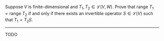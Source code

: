 Suppose $V$ is finite-dimensional and $T_1,T_2 \in \mathcal L(V,W)$. Prove that $\text{range }T_1 = \text{range }T_2$ if and only if there exists an invertible operator $S \in \mathcal L(V)$ such that $T_1 = T_2S$.

---

TODO